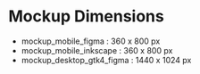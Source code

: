 # Mockup Dimensions
- mockup_mobile_figma : 360 x 800 px
- mockup_mobile_inkscape : 360 x 800 px
- mockup_desktop_gtk4_figma : 1440 x 1024 px